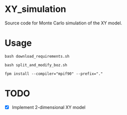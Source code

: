 # XY_simulation
Source code for Monte Carlo simulation of the XY model.

# Usage
`bash download_requirements.sh`

`bash split_and_modify_boz.sh`

`fpm install --compiler="mpif90" --prefix="."`

# TODO
- [x] Implement 2-dimensional XY model
